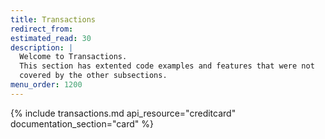 ```yaml
---
title: Transactions
redirect_from:
estimated_read: 30
description: |
  Welcome to Transactions.
  This section has extented code examples and features that were not
  covered by the other subsections.
menu_order: 1200
---
```


{% include transactions.md api_resource="creditcard" documentation_section="card" %}